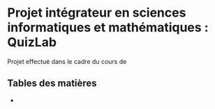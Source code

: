 # **Projet intégrateur en sciences informatiques et mathématiques : QuizLab**

Projet effectué dans le cadre du cours de 

## Tables des matières
- 
